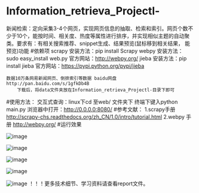 # Information_retrieva_Projectl-
新闻检索：定向采集3-4个网页，实现网页信息的抽取、检索和索引。网页个数不少于10个，能按时间、相关度、热度等属性进行排序，并实现相似主题的自动聚类。要求有：有相关搜索推荐、snippet生成、结果预览(鼠标移到相关结果， 能预览)功能 
#依赖项
    scrapy 安装方法：pip install Scrapy
    webpy  安装方法：sudo easy_install web.py 官方网站：http://webpy.org/
    jieba  安装方法：pip install jieba        官方网站：https://pypi.python.org/pypi/jieba
    
    数据10万条网易新闻网页、倒排索引等数据 baidu网盘http://pan.baidu.com/s/1gfkDb4B 
        下载后，将data文件夹放在Information_retrieva_Projectl-目录下即可
#使用方法：
    交互式查询：linux下cd 至web/ 文件夹下
                终端下键入python main.py 
                浏览器中打开：http://0.0.0.0:8080/
#参考文献：
  1.scrapy手册 http://scrapy-chs.readthedocs.org/zh_CN/1.0/intro/tutorial.html
  2.webpy 手册 http://webpy.org/
#运行效果

![image](https://github.com/Google1234/Information_retrieva_Projectl-/raw/master/screenshot/2016-05-29%2020_10_07____________.png)

![image](https://github.com/Google1234/Information_retrieva_Projectl-/raw/master/screenshot/2016-05-29%2020_40_30____________.png)

![image](https://github.com/Google1234/Information_retrieva_Projectl-/raw/master/screenshot/2016-05-29%20011426%E5%B1%8F%E5%B9%95%E6%88%AA%E5%9B%BE.png)

![image](https://github.com/Google1234/Information_retrieva_Projectl-/raw/master/screenshot/2016-05-29%2015_59_57____________.png)

![image](https://github.com/Google1234/Information_retrieva_Projectl-/raw/master/screenshot/2016-05-29%20011426%E5%B1%8F%E5%B9%95%E6%88%AA%E5%9B%BE.png)
！！！更多技术细节、学习资料请查看report文件。
